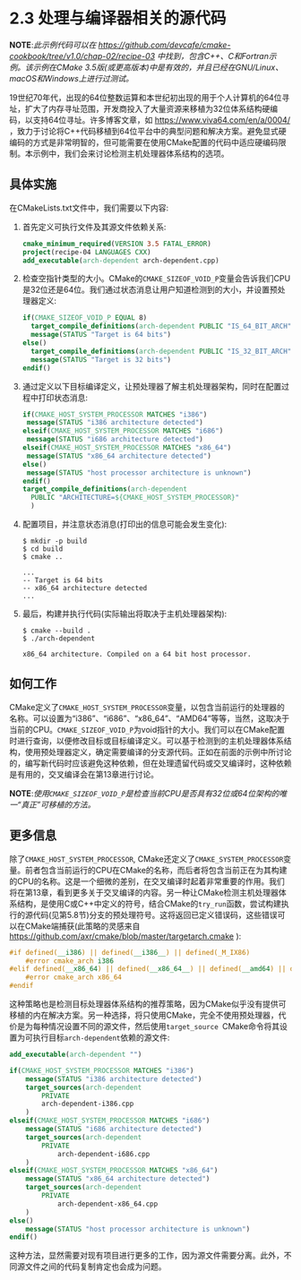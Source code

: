 # 2.3 处理与编译器相关的源代码

**NOTE**:*此示例代码可以在 https://github.com/devcafe/cmake-cookbook/tree/v1.0/chap-02/recipe-03 中找到，包含C++、C和Fortran示例。该示例在CMake 3.5版(或更高版本)中是有效的，并且已经在GNU/Linux、macOS和Windows上进行过测试。*

19世纪70年代，出现的64位整数运算和本世纪初出现的用于个人计算机的64位寻址，扩大了内存寻址范围，开发商投入了大量资源来移植为32位体系结构硬编码，以支持64位寻址。许多博客文章，如 https://www.viva64.com/en/a/0004/ ，致力于讨论将C++代码移植到64位平台中的典型问题和解决方案。避免显式硬编码的方式是非常明智的，但可能需要在使用CMake配置的代码中适应硬编码限制。本示例中，我们会来讨论检测主机处理器体系结构的选项。

## 具体实施

在CMakeLists.txt文件中，我们需要以下内容:

1. 首先定义可执行文件及其源文件依赖关系:

   ```cmake
   cmake_minimum_required(VERSION 3.5 FATAL_ERROR)
   project(recipe-04 LANGUAGES CXX)
   add_executable(arch-dependent arch-dependent.cpp)
   ```

2. 检查空指针类型的大小。CMake的`CMAKE_SIZEOF_VOID_P`变量会告诉我们CPU是32位还是64位。我们通过状态消息让用户知道检测到的大小，并设置预处理器定义:

   ```cmake
   if(CMAKE_SIZEOF_VOID_P EQUAL 8)
     target_compile_definitions(arch-dependent PUBLIC "IS_64_BIT_ARCH")
     message(STATUS "Target is 64 bits")
   else()
     target_compile_definitions(arch-dependent PUBLIC "IS_32_BIT_ARCH")
     message(STATUS "Target is 32 bits")
   endif()
   ```

3. 通过定义以下目标编译定义，让预处理器了解主机处理器架构，同时在配置过程中打印状态消息:

   ```cmake
   if(CMAKE_HOST_SYSTEM_PROCESSOR MATCHES "i386")
   	message(STATUS "i386 architecture detected")
   elseif(CMAKE_HOST_SYSTEM_PROCESSOR MATCHES "i686")
   	message(STATUS "i686 architecture detected")
   elseif(CMAKE_HOST_SYSTEM_PROCESSOR MATCHES "x86_64")
   	message(STATUS "x86_64 architecture detected")
   else()
   	message(STATUS "host processor architecture is unknown")
   endif()
   target_compile_definitions(arch-dependent
     PUBLIC "ARCHITECTURE=${CMAKE_HOST_SYSTEM_PROCESSOR}"
     )
   ```

4. 配置项目，并注意状态消息(打印出的信息可能会发生变化):

   ```shell
   $ mkdir -p build
   $ cd build
   $ cmake ..
   
   ...
   -- Target is 64 bits
   -- x86_64 architecture detected
   ...
   ```

5. 最后，构建并执行代码(实际输出将取决于主机处理器架构):

   ```shell
   $ cmake --build .
   $ ./arch-dependent
   
   x86_64 architecture. Compiled on a 64 bit host processor.
   ```

## 如何工作

CMake定义了`CMAKE_HOST_SYSTEM_PROCESSOR`变量，以包含当前运行的处理器的名称。可以设置为“i386”、“i686”、“x86_64”、“AMD64”等等，当然，这取决于当前的CPU。`CMAKE_SIZEOF_VOID_P`为void指针的大小。我们可以在CMake配置时进行查询，以便修改目标或目标编译定义。可以基于检测到的主机处理器体系结构，使用预处理器定义，确定需要编译的分支源代码。正如在前面的示例中所讨论的，编写新代码时应该避免这种依赖，但在处理遗留代码或交叉编译时，这种依赖是有用的，交叉编译会在第13章进行讨论。

**NOTE**:*使用`CMAKE_SIZEOF_VOID_P`是检查当前CPU是否具有32位或64位架构的唯一“真正”可移植的方法。*

## 更多信息

除了`CMAKE_HOST_SYSTEM_PROCESSOR`, CMake还定义了`CMAKE_SYSTEM_PROCESSOR`变量。前者包含当前运行的CPU在CMake的名称，而后者将包含当前正在为其构建的CPU的名称。这是一个细微的差别，在交叉编译时起着非常重要的作用。我们将在第13章，看到更多关于交叉编译的内容。另一种让CMake检测主机处理器体系结构，是使用C或C++中定义的符号，结合CMake的`try_run`函数，尝试构建执行的源代码(见第5.8节)分支的预处理符号。这将返回已定义错误码，这些错误可以在CMake端捕获(此策略的灵感来自 https://github.com/axr/cmake/blob/master/targetarch.cmake ):

```c++
#if defined(__i386) || defined(__i386__) || defined(_M_IX86)
	#error cmake_arch i386
#elif defined(__x86_64) || defined(__x86_64__) || defined(__amd64) || defined(_M_X64)
	#error cmake_arch x86_64
#endif
```

这种策略也是检测目标处理器体系结构的推荐策略，因为CMake似乎没有提供可移植的内在解决方案。另一种选择，将只使用CMake，完全不使用预处理器，代价是为每种情况设置不同的源文件，然后使用`target_source `CMake命令将其设置为可执行目标`arch-dependent`依赖的源文件:

```cmake
add_executable(arch-dependent "")

if(CMAKE_HOST_SYSTEM_PROCESSOR MATCHES "i386")
	message(STATUS "i386 architecture detected")
	target_sources(arch-dependent
		PRIVATE
		arch-dependent-i386.cpp
	)
elseif(CMAKE_HOST_SYSTEM_PROCESSOR MATCHES "i686")
	message(STATUS "i686 architecture detected")
	target_sources(arch-dependent
		PRIVATE
			arch-dependent-i686.cpp
	)
elseif(CMAKE_HOST_SYSTEM_PROCESSOR MATCHES "x86_64")
	message(STATUS "x86_64 architecture detected")
	target_sources(arch-dependent
		PRIVATE
			arch-dependent-x86_64.cpp
	)
else()
	message(STATUS "host processor architecture is unknown")
endif()
```

这种方法，显然需要对现有项目进行更多的工作，因为源文件需要分离。此外，不同源文件之间的代码复制肯定也会成为问题。